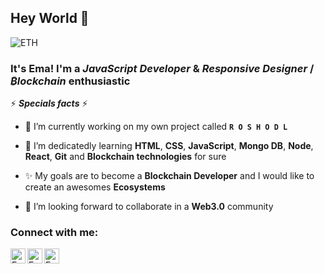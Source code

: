 ## Hey World 👋

![ETH](https://ethereum.org/static/28214bb68eb5445dcb063a72535bc90c/9019e/hero.webp)

### It's Ema! I'm a *JavaScript Developer* & *Responsive Designer* / *₿lockchain* enthusiastic

⚡ ***Specials facts*** ⚡

- 🔭 I’m currently working on my own project called **` R O S H O D L `**

- 🌱 I’m dedicatedly learning **HTML**, **CSS**, **JavaScript**, **Mongo DB**, **Node**, **React**, **Git** and **Blockchain technologies** for sure

- ✨ My goals are to become a **Blockchain Developer** and I would like to create an awesomes **Ecosystems**

- 👯 I’m looking forward to collaborate in a **Web3.0** community

### Connect with me:

<a href="https://www.linkedin.com/in/emanuelpeire/">
<img align="left" alt="Emanuel Peire LinkedIN" width="24px" src="https://icongr.am/fontawesome/linkedin.svg?size=128&color=70c8ff" />
</a>
<a href="https://www.twitter.com/hybridhodler/">
<img align="left" alt="Emanuel Peire Twitter" width="24px" src="https://icongr.am/fontawesome/twitter.svg?size=128&color=70c8ff" />
</a>
<a href="https://www.instagram.com/emapeire.eth/">
<img align="left" alt="Emanuel Peire Instagram" width="24px" src="https://icongr.am/fontawesome/instagram.svg?size=128&color=70c8ff" />
</a>
<!--
<br/>

---

![Ema's github stats](https://github-readme-stats.vercel.app/api?username=emapeire&show_icons=true&hide_border=true)
![Ema's most used languages](https://github-readme-stats.vercel.app/api/top-langs?username=emapeire&show_icons=true&locale=en&layout=compact) -->
